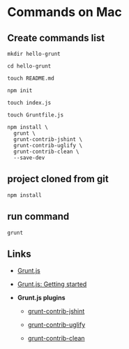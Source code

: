 # Commands on Mac

## Create commands list

```
mkdir hello-grunt

cd hello-grunt

touch README.md

npm init

touch index.js 

touch Gruntfile.js

npm install \
  grunt \
  grunt-contrib-jshint \
  grunt-contrib-uglify \
  grunt-contrib-clean \
  --save-dev
```

## project cloned from git

```
npm install
```

## run command

```
grunt
```

## Links

* [Grunt.js](http://gruntjs.com/configuring-tasks)

* [Grunt.js: Getting started](http://gruntjs.com/getting-started)

* **Grunt.js plugins**

  * [grunt-contrib-jshint](https://github.com/gruntjs/grunt-contrib-jshint)

  * [grunt-contrib-uglify](https://github.com/gruntjs/grunt-contrib-uglify)

  * [grunt-contrib-clean](https://github.com/gruntjs/grunt-contrib-clean)

